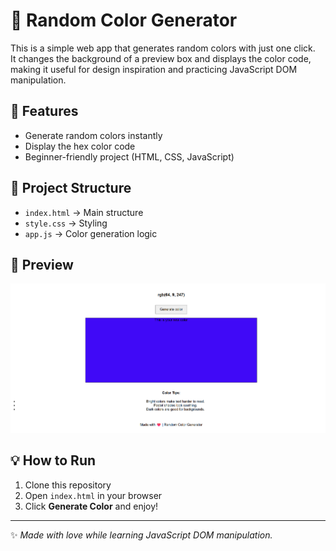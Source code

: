 # 🎨 Random Color Generator

This is a simple web app that generates random colors with just one click.  
It changes the background of a preview box and displays the color code,  
making it useful for design inspiration and practicing JavaScript DOM manipulation.

## 🚀 Features
- Generate random colors instantly  
- Display the hex color code  
- Beginner-friendly project (HTML, CSS, JavaScript)  

## 📂 Project Structure
- `index.html` → Main structure  
- `style.css` → Styling  
- `app.js` → Color generation logic  

## 📸 Preview
![Demo Screenshot](https://github.com/mdjyaulhaque/random-color/blob/22455f19f2dee1509eae208e48f781cbc534f3c7/Random%20Color/assets/demo.png)

## 💡 How to Run
1. Clone this repository  
2. Open `index.html` in your browser  
3. Click **Generate Color** and enjoy!  

---

✨ *Made with love while learning JavaScript DOM manipulation.*

